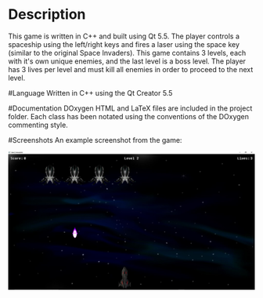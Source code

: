 # Description
This game is written in C++ and built using Qt 5.5. The player controls a spaceship using the left/right keys and fires a laser using the space key (similar to the original Space Invaders). This game contains 3 levels, each with it's own unique enemies, and the last level is a boss level. The player has 3 lives per level and must kill all enemies in order to proceed to the next level.

#Language
Written in C++ using the Qt Creator 5.5

#Documentation
DOxygen HTML and LaTeX files are included in the project folder. Each class has been notated using the conventions of the DOxygen commenting style.

#Screenshots
An example screenshot from the game:

![Alt text](/screenshots/level2.JPG?raw=true "Level")
